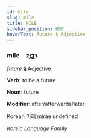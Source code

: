 ```yaml
---
id: mile
slug: mile
title: MİLE
sidebar_position: 690
hoverText: future § Adjective
---
```


### mile&emsp;<span kind="abugida">ƶɟʓɿ</span>

*future* **§** Adjective

**Verb**: to be a future

**Noun**: future

**Modifier**: after/afterwards/later

Korean 미래 mirae undefined

*Koreic Language Family*